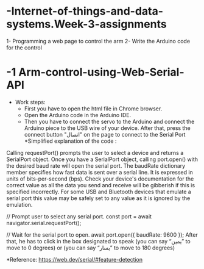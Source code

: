 # -Internet-of-things-and-data-systems.Week-3-assignments
1- Programming a web page to control the arm
2- Write the Arduino code for the control

# -1 Arm-control-using-Web-Serial-API
* Work steps:
  * First you have to open the html file in Chrome browser.
  * Open the Arduino code in the Arduino IDE.
  * Then you have to connect the servo to the Arduino and connect the Arduino piece to the USB wire of your device.
  After that, press the connect button "اتصال" on the page to connect to the Serial Port
 *Simplified explanation of the code :

Calling requestPort() prompts the user to select a device and returns a SerialPort object.
Once you have a SerialPort object, calling port.open() with the desired baud rate will open the serial port.
The baudRate dictionary member specifies how fast data is sent over a serial line. It is expressed in units of bits-per-second (bps).
Check your device's documentation for the correct value as all the data you send and receive will be gibberish if this is specified incorrectly.
For some USB and Bluetooth devices that emulate a serial port this value may be safely set to any value as it is ignored by the emulation.

// Prompt user to select any serial port.
const port = await navigator.serial.requestPort();

// Wait for the serial port to open.
await port.open({ baudRate: 9600 });
After that, he has to click in the box designated to speak (you can say “يمين” to move to 0 degrees) or (you can say “يسار” to move to 180 degrees)

*Reference:
https://web.dev/serial/#feature-detection

